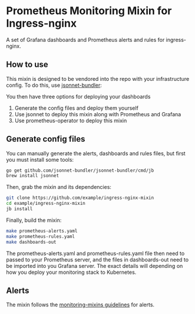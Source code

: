 # Prometheus Monitoring Mixin for Ingress-nginx

A set of Grafana dashboards and Prometheus alerts and rules for ingress-nginx.

## How to use

This mixin is designed to be vendored into the repo with your infrastructure config.
To do this, use [jsonnet-bundler](https://github.com/jsonnet-bundler/jsonnet-bundler):

You then have three options for deploying your dashboards

1. Generate the config files and deploy them yourself
2. Use jsonnet to deploy this mixin along with Prometheus and Grafana
3. Use prometheus-operator to deploy this mixin

## Generate config files

You can manually generate the alerts, dashboards and rules files, but first you
must install some tools:

```sh
go get github.com/jsonnet-bundler/jsonnet-bundler/cmd/jb
brew install jsonnet
```

Then, grab the mixin and its dependencies:

```sh
git clone https://github.com/example/ingress-nginx-mixin
cd example/ingress-nginx-mixin
jb install
```

Finally, build the mixin:

```sh
make prometheus-alerts.yaml
make prometheus-rules.yaml
make dashboards-out
```

The prometheus-alerts.yaml and prometheus-rules.yaml file then need to passed to your Prometheus server, and the files in dashboards-out need to be imported into you Grafana server. The exact details will depending on how you deploy your monitoring stack to Kubernetes.

## Alerts

The mixin follows the [monitoring-mixins guidelines](https://github.com/monitoring-mixins/docs#guidelines-for-alert-names-labels-and-annotations) for alerts.
